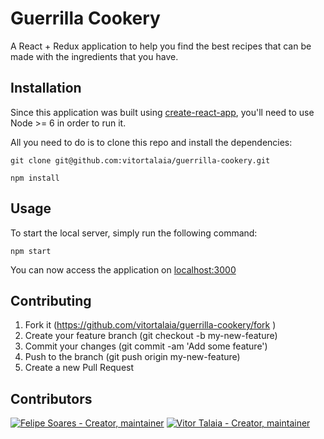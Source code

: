 # Guerrilla Cookery

A React + Redux application to help you find the best recipes that can be made
with the ingredients that you have.

## Installation

Since this application was built using [create-react-app](https://github.com/facebookincubator/create-react-app),
you'll need to use Node >= 6 in order to run it.

All you need to do is to clone this repo and install the dependencies:

```shell
git clone git@github.com:vitortalaia/guerrilla-cookery.git

npm install
```

## Usage

To start the local server, simply run the following command:

```shell
npm start
```

You can now access the application on [localhost:3000](http://localhost:3000)

## Contributing

1. Fork it (https://github.com/vitortalaia/guerrilla-cookery/fork )
2. Create your feature branch (git checkout -b my-new-feature)
3. Commit your changes (git commit -am 'Add some feature')
4. Push to the branch (git push origin my-new-feature)
5. Create a new Pull Request

## Contributors

[![Felipe Soares - Creator, maintainer](https://avatars3.githubusercontent.com/u/17216397?v=3&s=100)](http://github.com/felipesoares6)
[![Vitor Talaia - Creator, maintainer](https://avatars3.githubusercontent.com/u/5838414?v=3&s=100)](http://github.com/vitortalaia)
